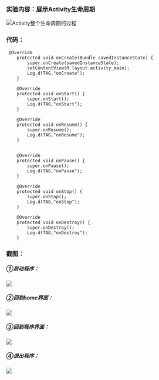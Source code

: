 ### 实验内容：展示Activity生命周期

![Activity整个生命周期的过程](https://i.loli.net/2019/03/15/5c8b6fd629ab7.png)

### 代码：
```
 @Override
    protected void onCreate(Bundle savedInstanceState) {
        super.onCreate(savedInstanceState);
        setContentView(R.layout.activity_main);
        Log.d(TAG,"onCreate");
    }

    @Override
    protected void onStart() {
        super.onStart();
        Log.d(TAG,"onStart");
    }

    @Override
    protected void onResume() {
        super.onResume();
        Log.d(TAG,"onResume");
    }


    @Override
    protected void onPause() {
        super.onPause();
        Log.d(TAG,"onPause");
    }

    @Override
    protected void onStop() {
        super.onStop();
        Log.d(TAG,"onStop");
    }

    @Override
    protected void onDestroy() {
        super.onDestroy();
        Log.d(TAG,"onDestroy");
    }
```
### 截图：

##### ①启动程序：
![](https://i.loli.net/2019/03/16/5c8ceb9e57634.png)
##### ②回到home界面：
![](https://i.loli.net/2019/03/16/5c8cbff7999d5.png)
##### ③回到程序界面：
![](https://i.loli.net/2019/03/16/5c8cc0f67107a.png)
##### ④退出程序：
![](https://i.loli.net/2019/03/16/5c8cc1d058610.png)
